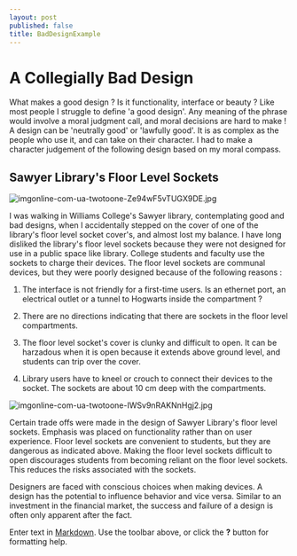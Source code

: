 ```yaml
---
layout: post
published: false
title: BadDesignExample
---
```

# **A Collegially Bad Design**

What makes a good design ? Is it functionality, interface or beauty ? Like most people I struggle to define 'a good design'. Any meaning of the phrase would involve a moral judgment call, and moral decisions are hard to make ! A design can be 'neutrally good' or 'lawfully good'. It is as complex as the people who use it, and can take on their character. I had to make a character judgement of the following design based on my moral compass.

## Sawyer Library's Floor Level Sockets

![imgonline-com-ua-twotoone-Ze94wF5vTUGX9DE.jpg]({{site.baseurl}}/img/imgonline-com-ua-twotoone-Ze94wF5vTUGX9DE.jpg)  



I was walking in Williams College's Sawyer library, contemplating good and bad designs, when I accidentally stepped on the cover of one of the library's  floor level socket cover's, and almost lost my balance. I have long disliked the library's floor level sockets because they were not designed for use in a public space like library. College students and faculty use the sockets to charge their devices. The floor level sockets are communal devices, but they were poorly designed because of the following reasons :

1. The interface is not friendly for a first-time users. Is an ethernet port, an electrical outlet or a tunnel to Hogwarts inside the compartment ?

2. There are no directions indicating that there are sockets in the floor level compartments. 

3. The floor level socket's cover is clunky and difficult to open. It can be harzadous when it is open because it extends above ground level, and students can trip over the cover.

4. Library users have to kneel or crouch to connect their devices to the socket. The sockets are about 10 cm deep with the compartments.  




![imgonline-com-ua-twotoone-IWSv9nRAKNnHgj2.jpg]({{site.baseurl}}/img/imgonline-com-ua-twotoone-IWSv9nRAKNnHgj2.jpg)


Certain trade offs were made in the design of Sawyer Library's floor level sockets. Emphasis was placed on functionality rather than on user experience. Floor level sockets are convenient to students, but they are dangerous as indicated above. Making the floor level sockets difficult to open discourages students from becoming reliant on the floor level sockets. This reduces the risks associated with the sockets. 

Designers are faced with conscious choices when making devices. A design has the potential to influence behavior and vice versa. Similar to an investment in the financial market, the success and failure of a design is often only apparent after the fact.











Enter text in [Markdown](http://daringfireball.net/projects/markdown/). Use the toolbar above, or click the **?** button for formatting help.
